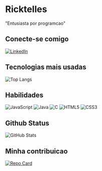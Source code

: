 # Ricktelles
"Entusiasta por programcao"
## Conecte-se comigo 
[![LinkedIn](https://img.shields.io/badge/LinkedIn-000?style=for-the-badge&logo=linkedin&logoColor=16F529)](https://www.linkedin.com/in/henrique-telles-841968221//)

## Tecnologias mais usadas
![Top Langs](https://github-readme-stats-git-masterrstaa-rickstaa.vercel.app/api/top-langs/?username=ricktelles&bg_color=000&border_color=16F529&title_color=FF0000&text_color=FFF)

## Habilidades
![JavaScript](https://img.shields.io/badge/JavaScript-000?style=for-the-badge&logo=javascript)
![Java](https://img.shields.io/badge/Java-000?style=for-the-badge&logo=java)
![C](https://img.shields.io/badge/C-000?style=for-the-badge&logo=c)
![HTML5](https://img.shields.io/badge/HTML5-000?style=for-the-badge&logo=html5)
![CSS3](https://img.shields.io/badge/CSS3-000?style=for-the-badge&logo=css3&logoColor=264CE4)
## Github Status
![GitHub Stats](https://github-readme-stats.vercel.app/api?username=ricktelles&theme=transparent&bg_color=000&border_color=16F529&show_icons=true&icon_color=16F529&title_color=fff&text_color=fff)
## Minha contribuicao
[![Repo Card](https://github-readme-stats.vercel.app/api/pin/?username=ricktelles&repo=dio-lab-open-source&bg_color=000&border_color=16F529&show_icons=true&icon_color=16F529&title_color=FF0000&text_color=FFF)](https://github.com/ricktelles/dio-lab-open-source/tree/main)
